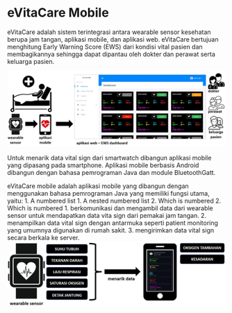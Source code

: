 # eVitaCare Mobile
<p>
eVitaCare adalah sistem terintegrasi antara wearable sensor kesehatan berupa jam tangan, aplikasi mobile, dan aplikasi web. eVitaCare bertujuan menghitung Early Warning Score (EWS) dari kondisi vital pasien dan membagikannya sehingga dapat dipantau oleh dokter dan perawat serta keluarga pasien.
</p>
<img src="https://github.com/rezafaisal/eVitaCareMobile/blob/main/images/evitacare-01.JPG" width="800">
<p>
Untuk menarik data vital sign dari smartwatch dibangun aplikasi mobile yang dipasang pada smartphone. Aplikasi mobile berbasis Android dibangun dengan bahasa pemrograman Java dan module BluetoothGatt. 
</p>
eVitaCare mobile adalah aplikasi mobile yang dibangun dengan menggunakan bahasa pemrograman Java yang memiliki fungsi utama, yaitu:
1. A numbered list
    1. A nested numbered list
    2. Which is numbered
2. Which is numbered
  1. berkomunikasi dan mengambil data dari wearable sensor untuk mendapatkan data vita sign dari pemakai jam tangan. 
  2. menampilkan data vital sign dengan antarmuka seperti patient monitoring yang umumnya digunakan di rumah sakit. 
  3. mengirimkan data vital sign secara berkala ke server.
<br>
<img src="https://github.com/rezafaisal/eVitaCareMobile/blob/main/images/gbr01.JPG" width="800">
